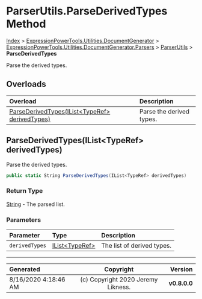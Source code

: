 ﻿# ParserUtils.ParseDerivedTypes Method

[Index](../index.md) > [ExpressionPowerTools.Utilities.DocumentGenerator](ExpressionPowerTools.Utilities.DocumentGenerator.a.md) > [ExpressionPowerTools.Utilities.DocumentGenerator.Parsers](ExpressionPowerTools.Utilities.DocumentGenerator.Parsers.n.md) > [ParserUtils](ExpressionPowerTools.Utilities.DocumentGenerator.Parsers.ParserUtils.cs.md) > **ParseDerivedTypes**

Parse the derived types.

## Overloads

| Overload | Description |
| :-- | :-- |
| [ParseDerivedTypes(IList&lt;TypeRef> derivedTypes)](#parsederivedtypesilisttyperef-derivedtypes) | Parse the derived types. |
## ParseDerivedTypes(IList&lt;TypeRef> derivedTypes)

Parse the derived types.

```csharp
public static String ParseDerivedTypes(IList<TypeRef> derivedTypes)
```

### Return Type

 [String](https://docs.microsoft.com/dotnet/api/system.string)  - The parsed list.

### Parameters

| Parameter | Type | Description |
| :-- | :-- | :-- |
| `derivedTypes` | [IList&lt;TypeRef>](https://docs.microsoft.com/dotnet/api/system.collections.generic.ilist-1) | The list of derived types. |



---

| Generated | Copyright | Version |
| :-- | :-: | --: |
| 8/16/2020 4:18:46 AM | (c) Copyright 2020 Jeremy Likness. | **v0.8.0.0** |
